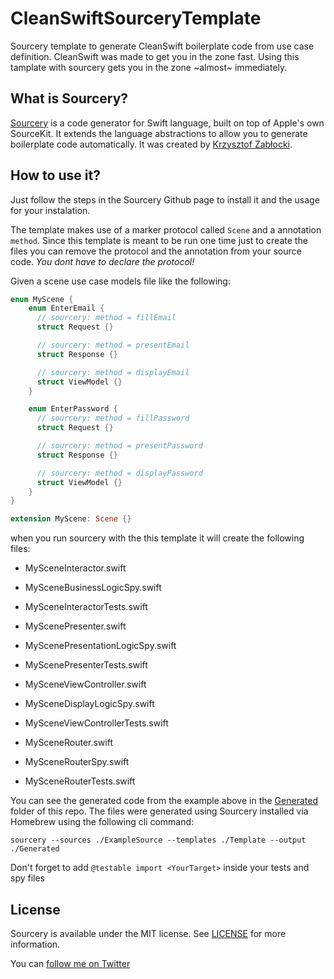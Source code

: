 # CleanSwiftSourceryTemplate
Sourcery template to generate CleanSwift boilerplate code from use case definition. CleanSwift was made to get you in the zone fast. Using this tamplate with sourcery gets you in the zone ~almost~ immediately.

## What is Sourcery?
[Sourcery](https://github.com/krzysztofzablocki/Sourcery) is a code generator for Swift language, built on top of Apple's own SourceKit. It extends the language abstractions to allow you to generate boilerplate code automatically. It was created by [Krzysztof Zabłocki](https://github.com/krzysztofzablocki).

## How to use it?
Just follow the steps in the Sourcery Github page to install it and the usage for your instalation.

The template makes use of a marker protocol called `Scene` and a annotation `method`. Since this template is meant to be run one time just to create the files you can remove the protocol and the annotation from your source code. *You dont have to declare the protocol!*

Given a scene use case models file like the following:

```Swift
enum MyScene {
    enum EnterEmail {
      // sourcery: method = fillEmail
      struct Request {}

      // sourcery: method = presentEmail
      struct Response {}

      // sourcery: method = displayEmail
      struct ViewModel {}
    }

    enum EnterPassword {
      // sourcery: method = fillPassword
      struct Request {}

      // sourcery: method = presentPassword
      struct Response {}

      // sourcery: method = displayPassword
      struct ViewModel {}
    }
}

extension MyScene: Scene {}
```

when you run sourcery with the this template it will create the following files:
- MySceneInteractor.swift
- MySceneBusinessLogicSpy.swift
- MySceneInteractorTests.swift

- MyScenePresenter.swift
- MyScenePresentationLogicSpy.swift
- MyScenePresenterTests.swift

- MySceneViewController.swift
- MySceneDisplayLogicSpy.swift
- MySceneViewControllerTests.swift

- MySceneRouter.swift
- MySceneRouterSpy.swift
- MySceneRouterTests.swift

You can see the generated code from the example above in the [Generated](Generated) folder of this repo. The files were generated using Sourcery installed via Homebrew using the following cli command:

`sourcery --sources ./ExampleSource --templates ./Template --output ./Generated`

Don't forget to add `@testable import <YourTarget>` inside your tests and spy files

## License

Sourcery is available under the MIT license. See [LICENSE](LICENSE) for more information.

You can [follow me on Twitter][1]

[1]: https://twitter.com/rcdasilva94
